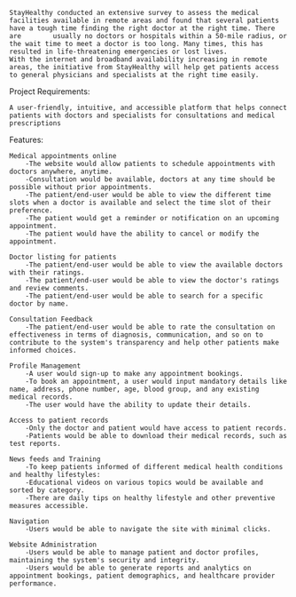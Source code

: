 
    StayHealthy conducted an extensive survey to assess the medical facilities available in remote areas and found that several patients have a tough time finding the right doctor at the right time. There are        usually no doctors or hospitals within a 50-mile radius, or the wait time to meet a doctor is too long. Many times, this has resulted in life-threatening emergencies or lost lives.
    With the internet and broadband availability increasing in remote areas, the initiative from StayHealthy will help get patients access to general physicians and specialists at the right time easily.


Project Requirements:

    A user-friendly, intuitive, and accessible platform that helps connect patients with doctors and specialists for consultations and medical prescriptions



Features:


    Medical appointments online
        -The website would allow patients to schedule appointments with doctors anywhere, anytime.
        -Consultation would be available, doctors at any time should be possible without prior appointments.
        -The patient/end-user would be able to view the different time slots when a doctor is available and select the time slot of their preference.
        -The patient would get a reminder or notification on an upcoming appointment.
        -The patient would have the ability to cancel or modify the appointment.
        
    Doctor listing for patients
        -The patient/end-user would be able to view the available doctors with their ratings.
        -The patient/end-user would be able to view the doctor's ratings and review comments.
        -The patient/end-user would be able to search for a specific doctor by name.

    Consultation Feedback
        -The patient/end-user would be able to rate the consultation on effectiveness in terms of diagnosis, communication, and so on to contribute to the system's transparency and help other patients make                informed choices.

    Profile Management
        -A user would sign-up to make any appointment bookings.
        -To book an appointment, a user would input mandatory details like name, address, phone number, age, blood group, and any existing medical records.
        -The user would have the ability to update their details.

    Access to patient records
        -Only the doctor and patient would have access to patient records.
        -Patients would be able to download their medical records, such as test reports.

    News feeds and Training
        -To keep patients informed of different medical health conditions and healthy lifestyles:
        -Educational videos on various topics would be available and sorted by category.
        -There are daily tips on healthy lifestyle and other preventive measures accessible.

    Navigation
        -Users would be able to navigate the site with minimal clicks.

    Website Administration
        -Users would be able to manage patient and doctor profiles, maintaining the system's security and integrity.
        -Users would be able to generate reports and analytics on appointment bookings, patient demographics, and healthcare provider performance.
